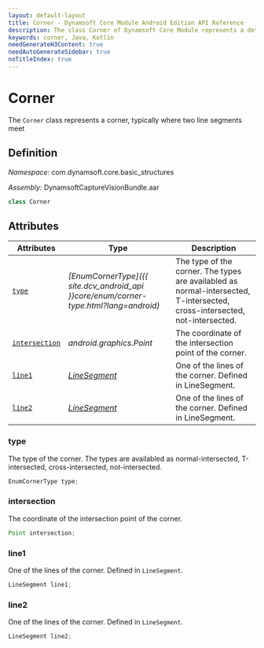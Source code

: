```yaml
---
layout: default-layout
title: Corner - Dynamsoft Core Module Android Edition API Reference
description: The class Corner of Dynamsoft Core Module represents a detected corner, which consists of an intersection and two lines.
keywords: corner, Java, Kotlin
needGenerateH3Content: true
needAutoGenerateSidebar: true
noTitleIndex: true
---
```


# Corner

The `Corner` class represents a corner, typically where two line segments meet

## Definition

*Namespace:* com.dynamsoft.core.basic_structures

*Assembly:* DynamsoftCaptureVisionBundle.aar

```java
class Corner
```

## Attributes

| Attributes | Type | Description |
| ---------- | ---- | ----------- |
| [`type`](#type) | *[EnumCornerType]({{ site.dcv_android_api }}core/enum/corner-type.html?lang=android)* | The type of the corner. The types are availabled as normal-intersected, T-intersected, cross-intersected, not-intersected. |
| [`intersection`](#intersection) | *android.graphics.Point* | The coordinate of the intersection point of the corner. |
| [`line1`](#line1) | *[LineSegment](line-segment.md)* | One of the lines of the corner. Defined in LineSegment. |
| [`line2`](#line2) | *[LineSegment](line-segment.md)* | One of the lines of the corner. Defined in LineSegment. |

### type

The type of the corner. The types are availabled as normal-intersected, T-intersected, cross-intersected, not-intersected.

```java
EnumCornerType type;
```

### intersection

The coordinate of the intersection point of the corner.

```java
Point intersection;
```

### line1

One of the lines of the corner. Defined in `LineSegment`.

```java
LineSegment line1;
```

### line2

One of the lines of the corner. Defined in `LineSegment`.

```java
LineSegment line2;
```
